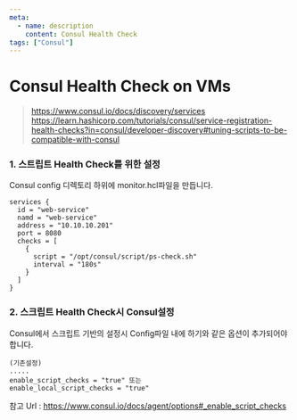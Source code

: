 ```yaml
---
meta:
  - name: description
    content: Consul Health Check 
tags: ["Consul"]
---
```


# Consul Health Check on VMs
><https://www.consul.io/docs/discovery/services> 
><https://learn.hashicorp.com/tutorials/consul/service-registration-health-checks?in=consul/developer-discovery#tuning-scripts-to-be-compatible-with-consul>

### 1. 스트립트 Health Check를 위한 설정 
Consul config 디렉토리 하위에 monitor.hcl파일을 만듭니다.
```
services {
  id = "web-service"
  namd = "web-service"
  address = "10.10.10.201"
  port = 8080
  checks = [
    {
      script = "/opt/consul/script/ps-check.sh"
      interval = "180s"
    }
  ]
}
```

### 2. 스크립트 Health Check시 Consul설정 
Consul에서 스크립트 기반의 설정시 Config파일 내에 하기와 같은 옵션이 추가되어야 합니다. 
```
(기존설정)
.....
enable_script_checks = "true" 또는 
enable_local_script_checks = "true"

```
참고 Url : <https://www.consul.io/docs/agent/options#_enable_script_checks>